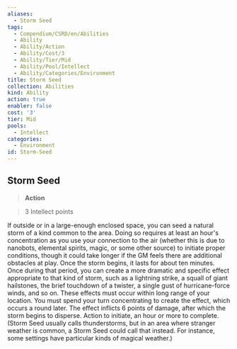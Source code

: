 ```yaml
---
aliases:
  - Storm Seed
tags:
  - Compendium/CSRD/en/Abilities
  - Ability
  - Ability/Action
  - Ability/Cost/3
  - Ability/Tier/Mid
  - Ability/Pool/Intellect
  - Ability/Categories/Environment
title: Storm Seed
collection: Abilities
kind: Ability
action: true
enabler: false
cost: '3'
tier: Mid
pools:
  - Intellect
categories:
  - Environment
id: Storm-Seed
---
```

## Storm Seed    
>**Action**    
>3 Intellect points  
    
If outside or in a large-enough enclosed space, you can seed a natural storm of a kind common to the area. Doing so requires at least an hour's concentration as you use your connection to the air (whether this is due to nanobots, elemental spirits, magic, or some other source) to initiate proper conditions, though it could take longer if the GM feels there are additional obstacles at play. Once the storm begins, it lasts for about ten minutes. Once during that period, you can create a more dramatic and specific effect appropriate to that kind of storm, such as a lightning strike, a squall of giant hailstones, the brief touchdown of a twister, a single gust of hurricane-force winds, and so on. These effects must occur within long range of your location. You must spend your turn concentrating to create the effect, which occurs a round later. The effect inflicts 6 points of damage, after which the storm begins to disperse. Action to initiate, an hour or more to complete. (Storm Seed usually calls thunderstorms, but in an area where stranger weather is common, a Storm Seed could call that instead. For instance, some settings have particular kinds of magical weather.)
